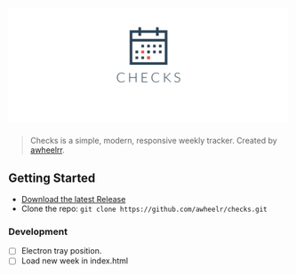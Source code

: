 # [![Checks](dist/assets/header.png)](austinwheeler.me/checks)

> Checks is a simple, modern, responsive weekly tracker. Created by [awheelrr](https://austinwheeler.me).

## Getting Started
- [Download the latest Release](https://github.com/awheelr/checks/releases)
- Clone the repo: ```git clone https://github.com/awheelr/checks.git```

### Development

- [ ] Electron tray position.
- [ ] Load new week in index.html
